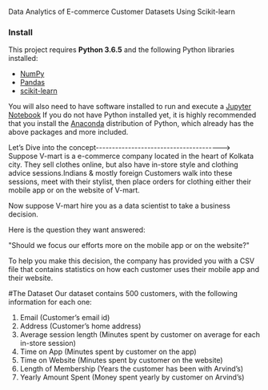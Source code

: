 Data Analytics of E-commerce Customer Datasets Using Scikit-learn


### Install

This project requires **Python 3.6.5** and the following Python libraries installed:

- [NumPy](http://www.numpy.org/)
- [Pandas](http://pandas.pydata.org)
- [scikit-learn](http://scikit-learn.org/stable/)

You will also need to have software installed to run and execute a [Jupyter Notebook](http://ipython.org/notebook.html)
If you do not have Python installed yet, it is highly recommended that you install the [Anaconda](http://continuum.io/downloads) distribution of Python, which already has the above packages and more included.


Let’s Dive into the concept--------------------------------------->
Suppose V-mart is a e-commerce company located in the heart of Kolkata city. They sell clothes online, but also have in-store style and clothing advice sessions.Indians & mostly foreign Customers walk into these sessions, meet with their stylist, then place orders for clothing either their mobile app or on the website of V-mart.


Now suppose V-mart hire you as a data scientist to take a business decision.

  Here is the question they want answered:

  "Should we focus our efforts more on the mobile app or on the website?"

To help you make this decision, the company has provided you with a CSV file that contains statistics on how each customer uses their mobile app and their website.

#The Dataset
Our dataset contains 500 customers, with the following information for each one:
1. Email (Customer’s email id)
2. Address (Customer’s home address)
3. Average session length (Minutes spent by customer on average for each in-store session)
4. Time on App (Minutes spent by customer on the app)
5. Time on Website (Minutes spent by customer on the website)
6. Length of Membership (Years the customer has been with Arvind’s)
7. Yearly Amount Spent (Money spent yearly by customer on Arvind’s)
